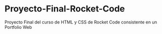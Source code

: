 # Proyecto-Final-Rocket-Code
Proyecto Final del curso de HTML y CSS de Rocket Code consistente en un Portfolio Web
